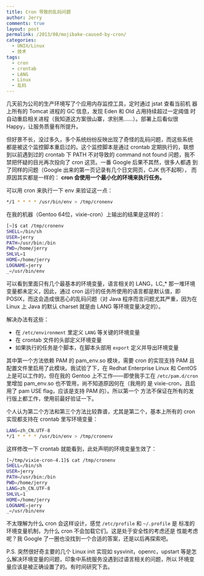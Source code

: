 ```yaml
---
title: Cron 导致的乱码问题
author: Jerry
comments: true
layout: post
permalink: /2013/08/mojibake-caused-by-cron/
categories:
  - UNIX/Linux
  - 技术
tags:
  - cron
  - crontab
  - LANG
  - Linux
  - 乱码
---
```


几天前为公司的生产环境写了个应用内存监控工具，定时通过 jstat 查看当前机
器上所有的 Tomcat 进程的 GC 信息，发现 Eden 和 Old 占用持续超过一定阈值
时自动重启相关进程（我知道这方案很山寨，求别黑……）。部署上后看似很
Happy，让服务质量有所提升。

但好景不长，没过多久，多个系统纷纷反映出现了奇怪的乱码问题，而这些系统
都是被这个监控脚本重启过的。这个监控脚本是通过 crontab 定期执行的，联想
到以前遇到过的 crontab 下 PATH 不对导致的 command not found 问题，我不
禁把怀疑的目光再次投向了 cron 这货。一番 Google 后果不其然，很多人都遇
到了同样的问题（Google 出来的第一页记录有几个日文网页，CJK 伤不起啊），
而原因其实都是一样的： **cron 会使用一个最小化的环境来执行任务。**

可以用 cron 来执行一下 env 来验证这一点：

```sh
*/1 * * * * /usr/bin/env > /tmp/cronenv
```

在我的机器（Gentoo 64位，vixie-cron）上输出的结果是这样的：

```sh
[~]$ cat /tmp/cronenv
SHELL=/bin/sh
USER=jerry
PATH=/usr/bin:/bin
PWD=/home/jerry
SHLVL=1
HOME=/home/jerry
LOGNAME=jerry
_=/usr/bin/env
```

可以看到里面只有几个最基本的环境变量，语言相关的 LANG，LC_* 那一堆环境
变量都未定义，因此，通过 cron 运行的任务所使用的语言都是默认值，即
POSIX，而这会造成很恶心的乱码问题（对 Java 程序而言问题尤其严重，因为在
Linux 上 Java 的默认 charset 就是由 LANG 等环境变量决定的）。

解决办法有这些：

   - 在 `/etc/environment` 里定义 `LANG` 等关键的环境变量
   - 在 crontab 文件的头部定义环境变量
   - 如果执行的任务是个脚本，在脚本头部用 `export` 定义并导出环境变量

其中第一个方法依赖 PAM 的 pam_env.so 模块，需要 cron 的实现支持 PAM 且
配置文件里启用了此模块。我试验了下，在 Redhat Enterprise Linux 和
CentOS 上是可以工作的，但在我的 Gentoo 上不工作——即使我手工在
`/etc/pam.d/cron` 里增加 pam_env.so 也不管用，尚不知道原因何在（我用的
是 vixie-cron，且启用了 pam USE flag，应该是支持 PAM 的）。所以第一个
方法不保证在所有的发行版上都工作，使用前最好验证一下。

个人认为第二个方法和第三个方法比较靠谱，尤其是第二个，基本上所有的
cron 实现都支持在 crontab 里写环境变量：

```sh
LANG=zh_CN.UTF-8
*/1 * * * * /usr/bin/env > /tmp/cronenv
```

这样修改一下 crontab 就能看到，此处声明的环境变量生效了：

```sh
[~/tmp/vixie-cron-4.1]$ cat /tmp/cronenv
SHELL=/bin/sh
USER=jerry
PATH=/usr/bin:/bin
PWD=/home/jerry
LANG=zh_CN.UTF-8
SHLVL=1
HOME=/home/jerry
LOGNAME=jerry
_=/usr/bin/env
```

不太理解为什么 cron 会这样设计，感觉 `/etc/profile` 和 `~/.profile` 是
标准的环境变量机制，为什么 cron 不会加载它们。这是处于安全性的考虑还是
性能考虑呢？我 Google 了一圈也没找到一个合适的答案，还是以后再探索吧。

P.S. 突然很好奇主要的几个 Linux init 实现如 sysvinit，openrc，upstart
等是怎么解决环境变量的问题，印象中系统服务没遇到过语言相关的问题，所以
环境变量应该是被正确设置了的。有时间研究下去。

